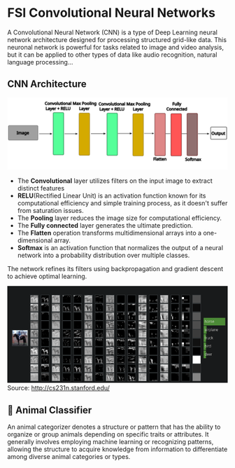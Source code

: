 # FSI Convolutional Neural Networks

A Convolutional Neural Network (CNN) is a type of Deep Learning neural network architecture designed for processing structured grid-like data. This neuronal network is powerful for tasks related to image and video analysis, but it can be applied to other types of data like audio recognition, natural language processing...

## CNN Architecture

![Simple CNN Architecture](./assets/imgLayers.png)


- The **Convolutional** layer utilizes filters on the input image to extract distinct features
- **RELU**(Rectified Linear Unit) is an activation function known for its computational efficiency and simple training process, as it doesn't suffer from saturation issues.
- The **Pooling** layer reduces the image size for computational efficiency.
- The **Fully connected** layer generates the ultimate prediction. 
- The **Flatten** operation transforms multidimensional arrays into a one-dimensional array.
- **Softmax** is an activation function that normalizes the output of a neural network into a probability distribution over multiple classes.

The network refines its filters using backpropagation and gradient descent to achieve optimal learning.

![Simple CNN Architecture](./assets/imgHorseCnn.png)
Source: http://cs231n.stanford.edu/

## 🐴 Animal Classifier

An animal categorizer denotes a structure or pattern that has the ability to organize or group animals depending on specific traits or attributes. It generally involves employing machine learning or recognizing patterns, allowing the structure to acquire knowledge from information to differentiate among diverse animal categories or types.

